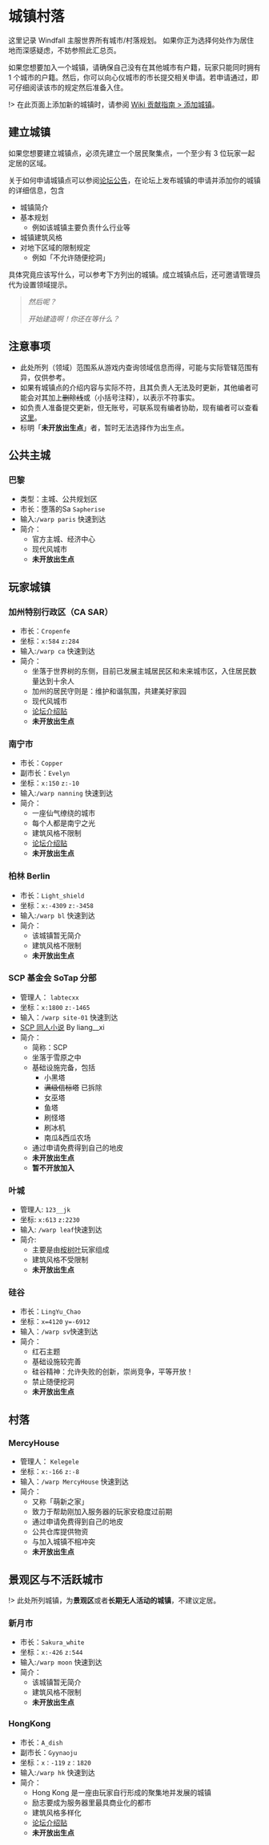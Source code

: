 # 城镇村落

这里记录 Windfall 主服世界所有城市/村落规划。 如果你正为选择何处作为居住地而深感疑虑，不妨参照此汇总页。

如果您想要加入一个城镇，请确保自己没有在其他城市有户籍，玩家只能同时拥有 1 个城市的户籍。然后，你可以向心仪城市的市长提交相关申请。若申请通过，即可仔细阅读该市的规定然后准备入住。

!> 在此页面上添加新的城镇时，请参阅 [Wiki 贡献指南 > 添加城镇](#)。

## 建立城镇

如果您想要建立城镇点，必须先建立一个居民聚集点，一个至少有 3 位玩家一起定居的区域。

关于如何申请城镇点可以参阅[论坛公告](https://g.sotap.org/d/45)，在论坛上发布城镇的申请并添加你的城镇的详细信息，包含

- 城镇简介
- 基本规划
  - 例如该城镇主要负责什么行业等
- 城镇建筑风格
- 对地下区域的限制规定
  - 例如「不允许随便挖洞」
  
具体究竟应该写什么，可以参考下方列出的城镇。成立城镇点后，还可邀请管理员代为设置领域提示。

> *然后呢？*
>
> *开始建造啊！你还在等什么？*

## 注意事项

- 此处所列（领域）范围系从游戏内查询领域信息而得，可能与实际管辖范围有异，仅供参考。
- 如果有城镇点的介绍内容与实际不符，且其负责人无法及时更新，其他编者可能会对其加上~~删除线~~或（小括号注释），以表示不符事实。
- 如负责人准备提交更新，但无账号，可联系现有编者协助，现有编者可以查看[这里](/writers.md)。
- 标明「**未开放出生点**」者，暂时无法选择作为出生点。

## 公共主城

### 巴黎

- 类型：主城、公共规划区
- 市长：堕落的Sa `Sapherise`
- 输入:`/warp paris` 快速到达
- 简介：
  - 官方主城、经济中心
  - 现代风城市
  - **未开放出生点**
  
## 玩家城镇

### 加州特别行政区（CA SAR）

- 市长：`Cropenfe`
- 坐标：`x:584` `z:284`
- 输入:`/warp ca` 快速到达
- 简介：
  - 坐落于世界树的东侧，目前已发展主城居民区和未来城市区，入住居民数量达到十余人
  - 加州的居民守则是：维护和谐氛围，共建美好家园
  - 现代风城市
  - [论坛介绍贴](https://g.sotap.org/d/42)
  - **未开放出生点**
  
### 南宁市

- 市长：`Copper`
- 副市长：`Evelyn`
- 坐标：`x:150` `z:-10`
- 输入:`/warp nanning` 快速到达
- 简介：
  - 一座仙气缭绕的城市
  - 每个人都是南宁之光
  - 建筑风格不限制
  - [论坛介绍贴](https://g.sotap.org/d/47)
  - **未开放出生点**
  
### 柏林 Berlin

- 市长：`Light_shield`
- 坐标：`x:-4309` `z:-3458`
- 输入:`/warp bl` 快速到达
- 简介：
  - 该城镇暂无简介
  - 建筑风格不限制
  - **未开放出生点**
  
### SCP 基金会 SoTap 分部

- 管理人： `labtecxx`
- 坐标：`x:1800` `z:-1465`
- 输入：`/warp site-01` 快速到达
- [SCP 同人小说](https://github.com/sotapmc/SCP-Project/tree/master/SCP) By liang__xi
- 简介：
  - 简称：SCP
  - 坐落于雪原之中
  - 基础设施完备，包括
    - 小黑塔
    - ~~满级信标塔~~ 已拆除
    - 女巫塔
    - 鱼塔
    - 刷怪塔
    - 刷冰机
    - 南瓜&西瓜农场
  - 通过申请免费得到自己的地皮
  - **未开放出生点**
  - **暂不开放加入**

### 叶城

- 管理人: `123__jk`
- 坐标: `x:613` `z:2230`
- 输入: `/warp leaf`快速到达
- 简介:
  - 主要是由[桉树叶](//www.eumc.cc)玩家组成
  - 建筑风格不受限制
  - **未开放出生点**
  

### 硅谷

- 市长：`LingYu_Chao`
- 坐标：`x=4120` `y=-6912`
- 输入：`/warp sv`快速到达
- 简介：
  - 红石主题
  - 基础设施较完善
  - 硅谷精神：允许失败的创新，崇尚竞争，平等开放！
  - 禁止随便挖洞
  - **未开放出生点**


## 村落
  
### MercyHouse

- 管理人： `Kelegele`
- 坐标：`x:-166` `z:-8`
- 输入：`/warp MercyHouse` 快速到达
- 简介：
  - 又称「萌新之家」
  - 致力于帮助刚加入服务器的玩家安稳度过前期
  - 通过申请免费得到自己的地皮
  - 公共仓库提供物资
  - 与加入城镇不相冲突
  - **未开放出生点**

## 景观区与不活跃城市

!> 此处所列城镇，为**景观区**或者**长期无人活动的城镇**，不建议定居。

### 新月市

- 市长：`Sakura_white`
- 坐标：`x:-426` `z:544`
- 输入:`/warp moon` 快速到达
- 简介：
  - 该城镇暂无简介
  - 建筑风格不限制
  - **未开放出生点**

### HongKong

- 市长：`A_dish`
- 副市长：`Gyynaoju`
- 坐标：`x：-119` `z：1820` 
- 输入:`/warp hk` 快速到达
- 简介：
  - Hong Kong 是一座由玩家自行形成的聚集地并发展的城镇
  - 励志要成为服务器里最具商业化的都市
  - 建筑风格多样化
  - [论坛介绍贴](https://g.sotap.org/d/49-welcome-to-hongkong)
  - **未开放出生点**
